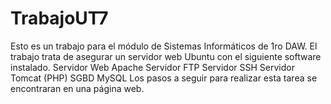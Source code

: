 # TrabajoUT7
Esto es un trabajo para el módulo de Sistemas Informáticos de 1ro DAW.
El trabajo trata de asegurar un servidor web Ubuntu con el siguiente software instalado.
    Servidor Web Apache
    Servidor FTP
    Servidor SSH
    Servidor Tomcat (PHP)
    SGBD MySQL
Los pasos a seguir para realizar esta tarea se encontraran en una página web.
